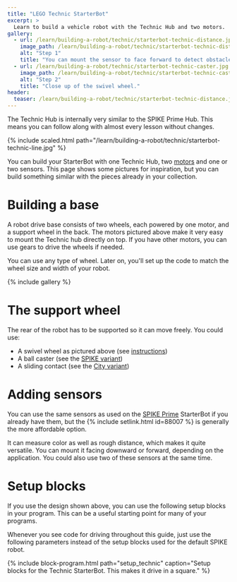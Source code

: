 ```yaml
---
title: "LEGO Technic StarterBot"
excerpt: >
  Learn to build a vehicle robot with the Technic Hub and two motors.
gallery:
  - url: /learn/building-a-robot/technic/starterbot-technic-distance.jpg
    image_path: /learn/building-a-robot/technic/starterbot-technic-distance.jpg
    alt: "Step 1"
    title: "You can mount the sensor to face forward to detect obstacles."
  - url: /learn/building-a-robot/technic/starterbot-technic-caster.jpg
    image_path: /learn/building-a-robot/technic/starterbot-technic-caster.jpg
    alt: "Step 2"
    title: "Close up of the swivel wheel."
header:
  teaser: /learn/building-a-robot/technic/starterbot-technic-distance.jpg
---
```


The Technic Hub is internally very similar to the SPIKE Prime Hub. This means
you can follow along with almost every lesson without changes.

{% include scaled.html path="/learn/building-a-robot/technic/starterbot-technic-line.jpg" %}

You can build your StarterBot with one Technic Hub, two
[motors](/learn/getting-started/what-do-you-need/#choosing-motors) and one or
two sensors. This page shows some pictures for inspiration, but you can build
something similar with the pieces already in your collection.

# Building a base

A robot drive base consists of two wheels, each powered by one motor, and a
support wheel in the back. The motors pictured above make it very easy to mount
the Technic hub directly on top. If you have other motors, you can use gears to
drive the wheels if needed.

You can use any type of wheel. Later on, you'll set up the
code to match the wheel size and width of your robot. 

{% include gallery %}

# The support wheel

The rear of the robot has to be supported so it can move freely. You
could use:
- A swivel wheel as pictured above (see [instructions](/learn/building-a-robot/mindstorms-inventor/starterbot-inventor-05.png))
- A ball caster (see the [SPIKE variant](/learn/building-a-robot/spike-prime/))
- A sliding contact (see the [City variant](/learn/building-a-robot/city/))

# Adding sensors

You can use the same sensors as used on
the [SPIKE Prime](/learn/building-a-robot/spike-prime/) StarterBot if you
already have them, but
the {% include setlink.html id=88007 %} is generally the more affordable option.

It can measure color as well as rough distance, which makes it
quite versatile. You can mount it facing downward or forward, depending on the
application. You could also use two of these sensors at the same time.

# Setup blocks

If you use the design shown above, you can use the following setup blocks in
your program. This can be a useful starting point for many of your programs.

Whenever you see code for driving throughout this guide, just use the following
parameters instead of the setup blocks used for the default SPIKE robot.

{% include block-program.html
path="setup_technic"
caption="Setup blocks for the Technic StarterBot. This makes it drive in a square."
%}
